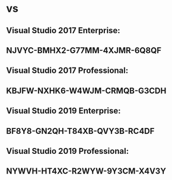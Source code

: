 # vs

Visual Studio 2017 Enterprise:
-----
NJVYC-BMHX2-G77MM-4XJMR-6Q8QF
-----
Visual Studio 2017 Professional:
-----
KBJFW-NXHK6-W4WJM-CRMQB-G3CDH
-----
Visual Studio 2019 Enterprise:
-----
BF8Y8-GN2QH-T84XB-QVY3B-RC4DF
-----
Visual Studio 2019 Professional:
-----
NYWVH-HT4XC-R2WYW-9Y3CM-X4V3Y
-----
